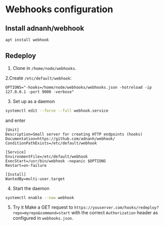 # Webhooks configuration

## Install adnanh/webhook
```sh
apt install webhook
```

## Redeploy
1. Clone in `/home/node/webhooks`.

2.Create `/etc/default/webhook`:
```
OPTIONS="-hooks=/home/node/webhooks/webhooks.json -hotreload -ip 127.0.0.1 -port 9000 -verbose"
```

3. Set up as a daemon
```sh
systemctl edit --force --full webhook.service
```
and enter
```
[Unit]
Description=Small server for creating HTTP endpoints (hooks)
Documentation=https://github.com/adnanh/webhook/
ConditionPathExists=/etc/default/webhook

[Service]
EnvironmentFile=/etc/default/webhook
ExecStart=/usr/bin/webhook -nopanic $OPTIONS
Restart=on-failure

[Install]
WantedBy=multi-user.target
```

4. Start the daemon
```sh
systemctl enable --now webhook
```

5. Try it
Make a GET request to `https://youserver.com/hooks/redeploy?repo=myrepo&command=start` with the correct `Authorization` header as configured in `webhooks.json`.
